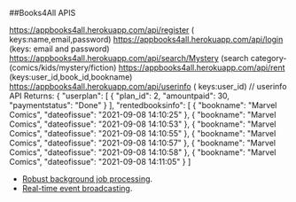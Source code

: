 

##Books4All APIS



https://appbooks4all.herokuapp.com/api/register ( keys:name,email,password)
https://appbooks4all.herokuapp.com/api/login (keys: email and password)
https://appbooks4all.herokuapp.com/api/search/Mystery (search category-(comics/kids/mystery/fiction)
https://appbooks4all.herokuapp.com/api/rent (keys:user_id,book_id,bookname)
https://appbooks4all.herokuapp.com/api/userinfo ( keys:user_id) // 
userinfo API Returns: 
{
    "userplan": [
        {
            "plan_id": 2,
            "amountpaid": 30,
            "paymentstatus": "Done"
        }
    ],
    "rentedbooksinfo": [
        {
            "bookname": "Marvel Comics",
            "dateofissue": "2021-09-08 14:10:25"
        },
        {
            "bookname": "Marvel Comics",
            "dateofissue": "2021-09-08 14:10:53"
        },
        {
            "bookname": "Marvel Comics",
            "dateofissue": "2021-09-08 14:10:55"
        },
        {
            "bookname": "Marvel Comics",
            "dateofissue": "2021-09-08 14:10:57"
        },
        {
            "bookname": "Marvel Comics",
            "dateofissue": "2021-09-08 14:10:58"
        },
        {
            "bookname": "Marvel Comics",
            "dateofissue": "2021-09-08 14:11:05"
        }
    ]
- [Robust background job processing](https://laravel.com/docs/queues).
- [Real-time event broadcasting](https://laravel.com/docs/broadcasting).


